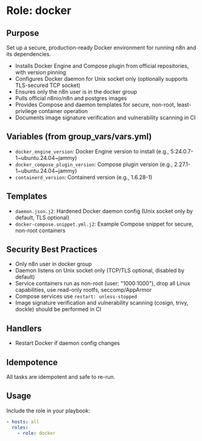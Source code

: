 # Role: docker

## Purpose
Set up a secure, production-ready Docker environment for running n8n and its dependencies.
- Installs Docker Engine and Compose plugin from official repositories, with version pinning
- Configures Docker daemon for Unix socket only (optionally supports TLS-secured TCP socket)
- Ensures only the n8n user is in the docker group
- Pulls official n8nio/n8n and postgres images
- Provides Compose and daemon templates for secure, non-root, least-privilege container operation
- Documents image signature verification and vulnerability scanning in CI

## Variables (from group_vars/vars.yml)
- `docker_engine_version`: Docker Engine version to install (e.g., 5:24.0.7-1~ubuntu.24.04~jammy)
- `docker_compose_plugin_version`: Compose plugin version (e.g., 2.27.1-1~ubuntu.24.04~jammy)
- `containerd_version`: Containerd version (e.g., 1.6.28-1)

## Templates
- `daemon.json.j2`: Hardened Docker daemon config (Unix socket only by default, TLS optional)
- `docker-compose.snippet.yml.j2`: Example Compose snippet for secure, non-root containers

## Security Best Practices
- Only n8n user in docker group
- Daemon listens on Unix socket only (TCP/TLS optional, disabled by default)
- Service containers run as non-root (user: "1000:1000"), drop all Linux capabilities, use read-only rootfs, seccomp/AppArmor
- Compose services use `restart: unless-stopped`
- Image signature verification and vulnerability scanning (cosign, trivy, dockle) should be performed in CI

## Handlers
- Restart Docker if daemon config changes

## Idempotence
All tasks are idempotent and safe to re-run.

## Usage
Include the role in your playbook:
```yaml
- hosts: all
  roles:
    - role: docker
```
